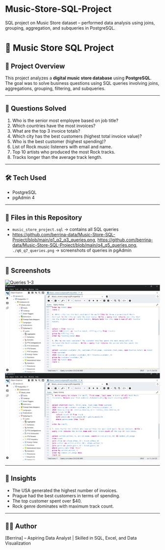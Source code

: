 # Music-Store-SQL-Project
SQL project on Music Store dataset – performed data analysis using joins, grouping, aggregation, and subqueries in PostgreSQL.

# 🎵 Music Store SQL Project

## 📌 Project Overview
This project analyzes a **digital music store database** using **PostgreSQL**.  
The goal was to solve business questions using SQL queries involving joins, aggregations, grouping, filtering, and subqueries.

---

## 🔎 Questions Solved
1. Who is the senior most employee based on job title?  
2. Which countries have the most invoices?  
3. What are the top 3 invoice totals?  
4. Which city has the best customers (highest total invoice value)?  
5. Who is the best customer (highest spending)?  
6. List of Rock music listeners with email and name.  
7. Top 10 artists who produced the most Rock tracks.  
8. Tracks longer than the average track length.  

---

## 🛠️ Tech Used
- PostgreSQL  
- pgAdmin 4  

---

## 📂 Files in this Repository
- `music_store_project.sql` → contains all SQL queries  
- https://github.com/berrina-data/Music-Store-SQL-Project/blob/main/q1_q2_q3_queries.png, https://github.com/berrina-data/Music-Store-SQL-Project/blob/main/q4_q5_queries.png, `./q6_q7_queries.png` → screenshots of queries in pgAdmin  

---


## 📸 Screenshots
![Queries 1–3](<img width="1919" height="1079" alt="q1_q2_q3_queries" src="https://github.com/user-attachments/assets/ac6029ff-7298-42a2-b525-815b5b268f6f" />
)  
![Queries 4–5](./q4_q5_queries.png)  
![Queries 6–7](./q6_q7_queries.png)  


---

## 🚀 Insights
- The USA generated the highest number of invoices.  
- Prague had the best customers in terms of spending.  
- The top customer spent over \$40.  
- Rock genre dominates with maximum track count.  

---

## 👩‍💻 Author
[Berrina] – Aspiring Data Analyst | Skilled in SQL, Excel, and Data Visualization  
